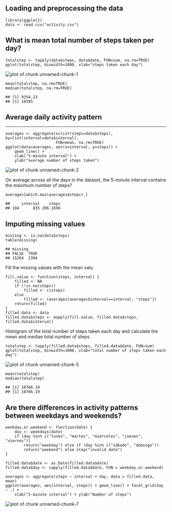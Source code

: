Loading and preprocessing the data
----------------------------------

    library(ggplot2)
    data <- read.csv("activity.csv")

What is mean total number of steps taken per day?
-------------------------------------------------

    totalstep <- tapply(data$steps, data$date, FUN=sum, na.rm=TRUE)
    qplot(totalstep, binwidth=1000, xlab="steps taken each day")
    
![plot of chunk unnamed-chunk-1](figure/unnamed-chunk-1.png) 

    mean(totalstep, na.rm=TRUE)
    median(totalstep, na.rm=TRUE)

    ## [1] 9354.23
    ## [1] 10395

## Average daily activity pattern
------------------------------

    averages <- aggregate(x=list(steps=data$steps), by=list(interval=data$interval),
                          FUN=mean, na.rm=TRUE)
    ggplot(data=averages, aes(x=interval, y=steps)) +
        geom_line() +
        xlab("5-minute interval") +
        ylab("average number of steps taken")

![plot of chunk unnamed-chunk-2](figure/unnamed-chunk-2.png) 

On average across all the days in the dataset, the 5-minute interval
contains the maximum number of steps?

    averages[which.max(averages$steps),]

    ##     interval    steps
    ## 104      835 206.1698

Imputing missing values
-----------------------

    missing <- is.na(data$steps)
    table(missing)

    ## missing
    ## FALSE  TRUE 
    ## 15264  2304

Fill the missing values with the mean valu.

    fill.value <- function(steps, interval) {
        filled <- NA
        if (!is.na(steps))
            filled <- c(steps)
        else
            filled <- (averages[averages$interval==interval, "steps"])
        return(filled)
    }
    filled.data <- data
    filled.data$steps <- mapply(fill.value, filled.data$steps, filled.data$interval)

Histogram of the total number of steps taken each day and calculate the
mean and median total number of steps.

    totalstep <- tapply(filled.data$steps, filled.data$date, FUN=sum)
    qplot(totalstep, binwidth=1000, xlab="total number of steps taken each day")

![plot of chunk unnamed-chunk-5](figure/unnamed-chunk-5.png) 

    mean(totalstep)
    median(totalstep)

    ## [1] 10766.19
    ## [1] 10766.19

Are there differences in activity patterns between weekdays and weekends?
-------------------------------------------------------------------------

    weekday.or.weekend <- function(date) {
        day <- weekdays(date)
        if (day %in% c("lunes", "martes", "miércoles", "jueves", "viernes")) 
            return("weekday") else if (day %in% c("sábado", "domingo")) 
            return("weekend") else stop("invalid date")
    }

    filled.data$date <- as.Date(filled.data$date)
    filled.data$day <- sapply(filled.data$date, FUN = weekday.or.weekend)

    averages <- aggregate(steps ~ interval + day, data = filled.data, mean)
    ggplot(averages, aes(interval, steps)) + geom_line() + facet_grid(day ~ .) + 
        xlab("5-minute interval") + ylab("Number of steps")

![plot of chunk unnamed-chunk-7](figure/unnamed-chunk-7.png) 

